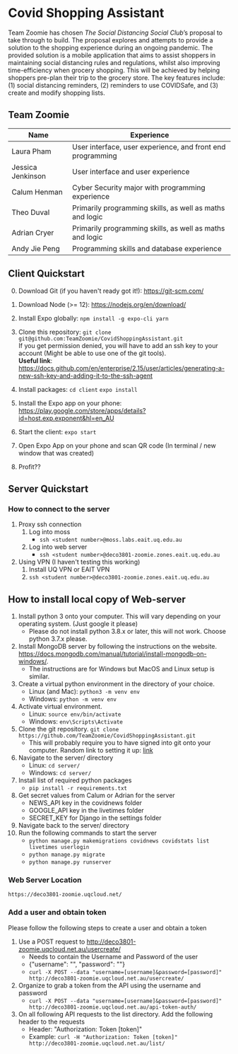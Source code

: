 # Covid Shopping Assistant
Team Zoomie has chosen *The Social Distancing Social Club*’s proposal to take through to build. The proposal explores and attempts to provide a solution to  the shopping experience during an ongoing pandemic. The provided solution is a mobile application that aims to assist shoppers in maintaining social distancing rules and regulations, whilst also improving time-efficiency when grocery shopping. This will be achieved by helping shoppers pre-plan their trip to the grocery store. The key features include: (1) social distancing reminders, (2) reminders to use COVIDSafe, and (3) create and modify shopping lists.

## Team Zoomie
Name | Experience
------------ | -------------
Laura Pham | User interface, user experience, and front end programming
Jessica Jenkinson | User interface and user experience
Calum Henman | Cyber Security major with programming experience
Theo Duval | Primarily programming skills, as well as maths and logic
Adrian Cryer | Primarily programming skills, as well as maths and logic
Andy Jie Peng | Programming skills and database experience

## Client Quickstart

0. Download Git (if you haven't ready got it!): https://git-scm.com/
1. Download Node (>= 12): https://nodejs.org/en/download/

2. Install Expo globally:
`npm install -g expo-cli yarn`

3. Clone this repository: `git clone git@github.com:TeamZoomie/CovidShoppingAssistant.git`\
If you get permission denied, you will have to add an ssh key to your account (Might be able to use one of the git tools).\
**Useful link**: https://docs.github.com/en/enterprise/2.15/user/articles/generating-a-new-ssh-key-and-adding-it-to-the-ssh-agent 

4. Install packages:
`cd client`
`expo install`

5. Install the Expo app on your phone: https://play.google.com/store/apps/details?id=host.exp.exponent&hl=en_AU
6. Start the client: `expo start`
7. Open Expo App on your phone and scan QR code (In terminal / new window that was created)
8. Profit??

## Server Quickstart
### How to connect to the server  
1. Proxy ssh connection
	1. Log into moss
		- `ssh <student number>@moss.labs.eait.uq.edu.au`
	2. Log into web server
		- `ssh <student number>@deco3801-zoomie.zones.eait.uq.edu.au`
2. Using VPN (I haven't testing this working)
	1. Install UQ VPN or EAIT VPN
	2. `ssh <student number>@deco3801-zoomie.zones.eait.uq.edu.au`
  
## How to install local copy of Web-server  
1. Install python 3 onto your computer. This will vary depending on your operating system. (Just google it please)
	- Please do not install python 3.8.x or later, this will not work. Choose python 3.7.x please.
2. Install MongoDB server by following the instructions on the website. https://docs.mongodb.com/manual/tutorial/install-mongodb-on-windows/.
	- The instructions are for Windows but MacOS and Linux setup is similar.
3. Create a virtual python environment in the directory of your choice. 
	- Linux (and Mac): `python3 -m venv env`
	- Windows: `python -m venv env`
4. Activate virtual environment.
	- Linux: `source env/bin/activate`
	- Windows: `env\Scripts\Activate`
5. Clone the git repository. `git clone https://github.com/TeamZoomie/CovidShoppingAssistant.git`
	- This will probably require you to have signed into git onto your computer. Random link to setting it up: [link](https://git-scm.com/book/en/v2/Customizing-Git-Git-Configuration)
6. Navigate to the server/ directory
	- Linux: `cd server/`
	- Windows: `cd server/`
7. Install list of required python packages
	- `pip install -r requirements.txt`
8. Get secret values from Calum or Adrian for the server
	- NEWS_API key in the covidnews folder
	- GOOGLE_API key in the livetimes folder
	- SECRET_KEY for Django in the settings folder
9. Navigate back to the server/ directory
10. Run the following commands to start the server
	- `python manage.py makemigrations covidnews covidstats list livetimes userlogin`
	- `python manage.py migrate`
	- `python manage.py runserver`

### Web Server Location
`https://deco3801-zoomie.uqcloud.net/`

### Add a user and obtain token
Please follow the following steps to create a user and obtain a token
1. Use a POST request to http://deco3801-zoomie.uqcloud.net.au/usercreate/
	- Needs to contain the Username and Password of the user
	- {"username": "", "password": ""}
	- `curl -X POST --data "username=[username]&password=[password]" http://deco3801-zoomie.uqcloud.net.au/usercreate/`
2. Organize to grab a token from the API using the username and password
	- `curl -X POST --data "username=[username]&password=[password]" http://deco3801-zoomie.uqcloud.net.au/api-token-auth/`
3. On all following API requests to the list directory. Add the following header to the requests
	- Header: "Authorization: Token [token]"
	- Example: `curl -H "Authorization: Token [token]" http://deco3801-zoomie.uqcloud.net.au/list/`
